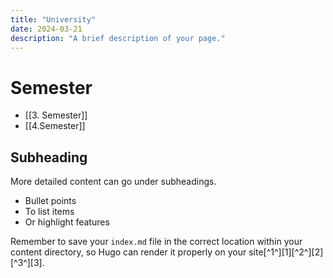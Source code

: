 ```yaml
---
title: "University"
date: 2024-03-21
description: "A brief description of your page."
---
```


# Semester

- [[3. Semester]]
- [[4.Semester]]

## Subheading

More detailed content can go under subheadings.

- Bullet points
- To list items
- Or highlight features

Remember to save your `index.md` file in the correct location within your content directory, so Hugo can render it properly on your site[^1^][1][^2^][2][^3^][3].
